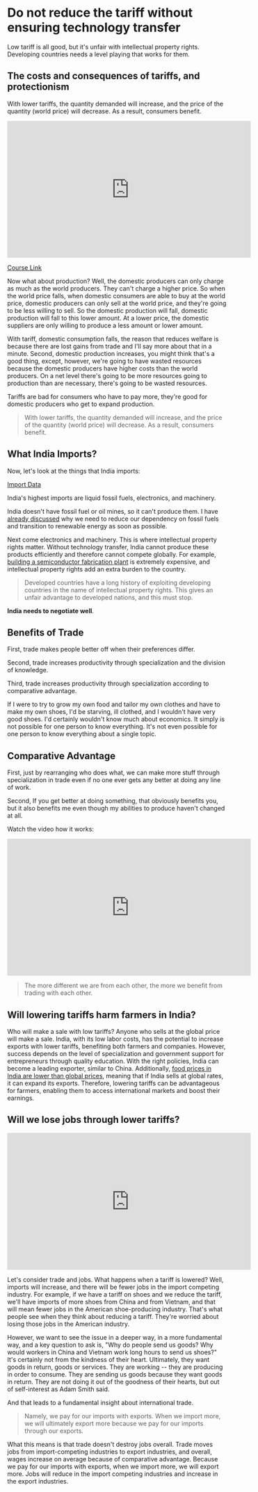 # Do not reduce the tariff without ensuring technology transfer

Low tariff is all good, but it's unfair with intellectual property rights. Developing countries needs a level playing that works for them.

## The costs and consequences of tariffs, and protectionism

With lower tariffs, the quantity demanded will increase, and the price of the quantity (world price) will decrease. As a result, consumers benefit.

<iframe width="560" height="315" src="https://www.youtube.com/embed/Gr-Ld7DnBZQ?si=1cYgfje_g4vOsv2l" title="YouTube video player" frameborder="0" allow="accelerometer; autoplay; clipboard-write; encrypted-media; gyroscope; picture-in-picture; web-share" referrerpolicy="strict-origin-when-cross-origin" allowfullscreen></iframe>

[Course Link](https://mru.org/courses/principles-economics-microeconomics/tariffs-quotas-protectionism-definition)


Now what about production? Well, the domestic producers can only charge as much as the world producers. They can't charge a higher price. So when the world price falls, when domestic consumers are able to buy at the world price, domestic producers can only sell at the world price, and they're going to be less willing to sell. So the domestic production will fall, domestic production will fall to this lower amount. At a lower price, the domestic suppliers are only willing to produce a less amount or lower amount.


With tariff, domestic consumption falls, the reason that reduces welfare is because there are lost gains from trade and I'll say more about that in a minute. Second, domestic production increases, you might think that's a good thing, except, however, we're going to have wasted resources because the domestic producers have higher costs than the world producers. On a net level there's going to be more resources going to production than are necessary, there's going to be wasted resources.


Tariffs are bad for consumers who have to pay more, they're good for domestic producers who get to expand production.


> With lower tariffs, the quantity demanded will increase, and the price of the quantity (world price) will decrease. As a result, consumers benefit.


## What India Imports?

Now, let's look at the things that India imports:

[Import Data](https://tradingeconomics.com/india/imports-by-category)

India's highest imports are liquid fossil fuels, electronics, and machinery.

India doesn't have fossil fuel or oil mines, so it can't produce them. I have [already discussed](../../chapters/invest_on_renewables.md) why we need to reduce our dependency on fossil fuels and transition to renewable energy as soon as possible.


Next come electronics and machinery. This is where intellectual property rights matter. Without technology transfer, India cannot produce these products efficiently and therefore cannot compete globally. For example, [building a semiconductor fabrication plant](../../chapters/computer/moore-law.md) is extremely expensive, and intellectual property rights add an extra burden to the country.


> Developed countries have a long history of exploiting developing countries in the name of intellectual property rights. This gives an unfair advantage to developed nations, and this must stop.

**India needs to negotiate well**.

## Benefits of Trade

First, trade makes people better off when their preferences differ. 

Second, trade increases productivity through specialization and the division of knowledge. 

Third, trade increases productivity through specialization according to comparative advantage.

If I were to try to grow my own food and tailor my own clothes and have to make my own shoes, I'd be starving, ill clothed, and I wouldn't have very good shoes. I'd certainly wouldn't know much about economics. It simply is not possible for one person to know everything. It's not even possible for one person to know everything about a single topic.


## Comparative Advantage

First, just by rearranging who does what, we can make more stuff through specialization in trade even if no one ever gets any better at doing any line of work. 

Second, If you get better at doing something, that obviously benefits you, but it also benefits me even though my abilities to produce haven't changed at all.

Watch the video how it works:

<iframe width="560" height="315" src="https://www.youtube.com/embed/4rUfoU04QJM?si=U_kGy1TbrZZrO_FT" title="YouTube video player" frameborder="0" allow="accelerometer; autoplay; clipboard-write; encrypted-media; gyroscope; picture-in-picture; web-share" referrerpolicy="strict-origin-when-cross-origin" allowfullscreen></iframe>

> The more different we are from each other, the more we benefit from trading with each other.

## Will lowering tariffs harm farmers in India?

Who will make a sale with low tariffs? Anyone who sells at the global price will make a sale. India, with its low labor costs, has the potential to increase exports with lower tariffs, benefiting both farmers and companies. However, success depends on the level of specialization and government support for entrepreneurs through quality education. With the right policies, India can become a leading exporter, similar to China. Additionally, [food prices in India are lower than global prices](https://www.theglobaleconomy.com/rankings/food_price_index_wb/), meaning that if India sells at global rates, it can expand its exports. Therefore, lowering tariffs can be advantageous for farmers, enabling them to access international markets and boost their earnings.

## Will we lose jobs through lower tariffs?

<iframe width="560" height="315" src="https://www.youtube.com/embed/pZye4zFzk3o?si=3l6uY4YZhyxSFVly" title="YouTube video player" frameborder="0" allow="accelerometer; autoplay; clipboard-write; encrypted-media; gyroscope; picture-in-picture; web-share" referrerpolicy="strict-origin-when-cross-origin" allowfullscreen></iframe>

Let's consider trade and jobs. What happens when a tariff is lowered? Well, imports will increase, and there will be fewer jobs in the import competing industry. For example, if we have a tariff on shoes and we reduce the tariff, we'll have imports of more shoes from China and from Vietnam, and that will mean fewer jobs in the American shoe-producing industry. That's what people see when they think about reducing a tariff. They're worried about losing those jobs in the American industry.

However, we want to see the issue in a deeper way, in a more fundamental way, and a key question to ask is, "Why do people send us goods? Why would workers in China and Vietnam work long hours to send us shoes?" It's certainly not from the kindness of their heart. Ultimately, they want goods in return, goods or services. They are working -- they are producing in order to consume. They are sending us goods because they want goods in return. They are not doing it out of the goodness of their hearts, but out of self-interest as Adam Smith said.

And that leads to a fundamental insight about international trade. 

> Namely, we pay for our imports with exports. When we import more, we will ultimately export more because we pay for our imports through our exports.

What this means is that trade doesn't destroy jobs overall. Trade moves jobs from import-competing industries to export industries, and overall, wages increase on average because of comparative advantage. Because we pay for our imports with exports, when we import more, we will export more. Jobs will reduce in the import competing industries and increase in the export industries.

